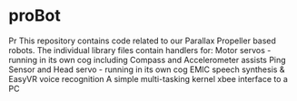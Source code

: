 # proBot
Pr
This repository contains code related to our Parallax Propeller based robots.
The individual library files contain handlers for:
  Motor servos - running in its own cog including Compass and Accelerometer assists
  Ping Sensor and Head servo - running in its own cog
  EMIC speech synthesis & EasyVR voice recognition
  A simple multi-tasking kernel
  xbee interface to a PC
